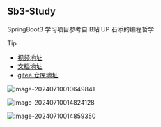 ## Sb3-Study

SpringBoot3 学习项目参考自 B站 UP 石添的编程哲学

> [!TIP]
> - [视频地址](https://www.bilibili.com/video/BV16H4y1F7wa/?p=1&vd_source=9071a50b607525e6db8ba7b49bc960f5)
> - [文档地址](https://www.yuque.com/shitiantian-my2mt/uu4rgv/fvmuzygdqp64vfd0)
> - [gitee 仓库地址](https://gitee.com/stt0626/stt-study)

![image-20240710010649841](https://2024-cbq-1311841992.cos.ap-beijing.myqcloud.com/picgo/202407100106269.png)

![image-20240710014824128](https://2024-cbq-1311841992.cos.ap-beijing.myqcloud.com/picgo/202407100148111.png)

![image-20240710014859350](https://2024-cbq-1311841992.cos.ap-beijing.myqcloud.com/picgo/202407100149581.png)

